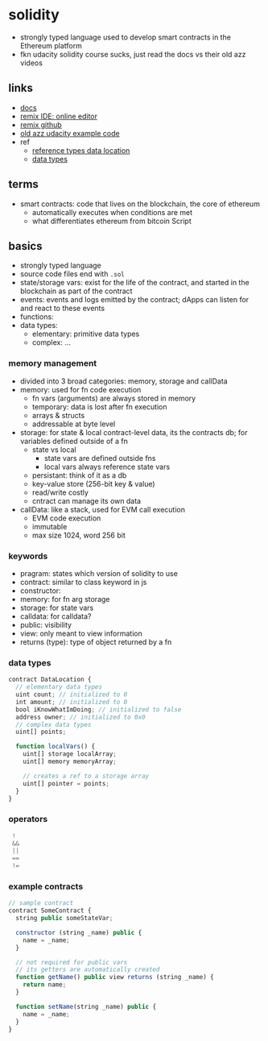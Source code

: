 # solidity

- strongly typed language used to develop smart contracts in the Ethereum platform
- fkn udacity solidity course sucks, just read the docs vs their old azz videos

## links

- [docs](https://docs.soliditylang.org/en/latest/index.html#getting-started)
- [remix IDE: online editor](https://remix.ethereum.org)
- [remix github](https://github.com/ethereum/remix-project)
- [old azz udacity example code](https://github.com/udacity/nd1309-work-code/tree/master/Course_Identity_And_Smart_Contracts/solidity)
- ref
  - [reference types data location](https://docs.soliditylang.org/en/latest/types.html#reference-types)
  - [data types](https://docs.soliditylang.org/en/latest/types.html)

## terms

- smart contracts: code that lives on the blockchain, the core of ethereum
  - automatically executes when conditions are met
  - what differentiates ethereum from bitcoin Script

## basics

- strongly typed language
- source code files end with `.sol`
- state/storage vars: exist for the life of the contract, and started in the blockchain as part of the contract
- events: events and logs emitted by the contract; dApps can listen for and react to these events
- functions:
- data types:
  - elementary: primitive data types
  - complex: ...

### memory management

- divided into 3 broad categories: memory, storage and callData
- memory: used for fn code execution
  - fn vars (arguments) are always stored in memory
  - temporary: data is lost after fn execution
  - arrays & structs
  - addressable at byte level
- storage: for state & local contract-level data, its the contracts db; for variables defined outside of a fn
  - state vs local
    - state vars are defined outside fns
    - local vars always reference state vars
  - persistant: think of it as a db
  - key-value store (256-bit key & value)
  - read/write costly
  - cntract can manage its own data
- callData: like a stack, used for EVM call execution
  - EVM code execution
  - immutable
  - max size 1024, word 256 bit

### keywords

- pragram: states which version of solidity to use
- contract: similar to class keyword in js
- constructor:
- memory: for fn arg storage
- storage: for state vars
- calldata: for calldata?
- public: visibility
- view: only meant to view information
- returns (type): type of object returned by a fn

### data types

```js
contract DataLocation {
  // elementary data types
  uint count; // initialized to 0
  int amount; // initialized to 0
  bool iKnowWhatImDoing; // initialized to false
  address owner; // initialized to 0x0
  // complex data types
  uint[] points;

  function localVars() {
    uint[] storage localArray;
    uint[] memory memoryArray;

    // creates a ref to a storage array
    uint[] pointer = points;
  }
}

```

### operators

```js
 !
 &&
 ||
 ==
 !=

```

### example contracts

```js
// sample contract
contract SomeContract {
  string public someStateVar;

  constructor (string _name) public {
    name = _name;
  }

  // not required for public vars
  // its getters are automatically created
  function getName() public view returns (string _name) {
    return name;
  }

  function setName(string _name) public {
    name = _name;
  }
}

```
